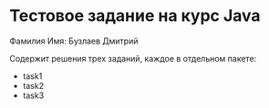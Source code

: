 # Тестовое задание на курс Java

Фамилия Имя: Бузлаев Дмитрий

Содержит решения трех заданий, каждое в отдельном пакете:
- task1
- task2
- task3
